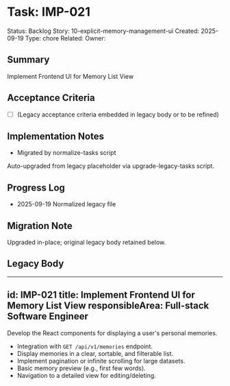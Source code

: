 # Task: IMP-021
Status: Backlog
Story: 10-explicit-memory-management-ui
Created: 2025-09-19
Type: chore
Related:
Owner:

## Summary
Implement Frontend UI for Memory List View

## Acceptance Criteria
- [ ] (Legacy acceptance criteria embedded in legacy body or to be refined)

## Implementation Notes
- Migrated by normalize-tasks script

Auto-upgraded from legacy placeholder via upgrade-legacy-tasks script.

## Progress Log
- 2025-09-19 Normalized legacy file

## Migration Note
Upgraded in-place; original legacy body retained below.

## Legacy Body
---
id: IMP-021
title: Implement Frontend UI for Memory List View
responsibleArea: Full-stack Software Engineer
---
Develop the React components for displaying a user's personal memories.
*   Integration with `GET /api/v1/memories` endpoint.
*   Display memories in a clear, sortable, and filterable list.
*   Implement pagination or infinite scrolling for large datasets.
*   Basic memory preview (e.g., first few words).
*   Navigation to a detailed view for editing/deleting.